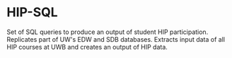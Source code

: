# HIP-SQL

Set of SQL queries to produce an output of student HIP participation. Replicates part of UW's EDW and SDB databases. Extracts input data of all
HIP courses at UWB and creates an output of HIP data. 